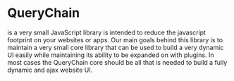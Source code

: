 # QueryChain
is a very small JavaScript library is intended to reduce the javascript footprint on your websites or apps. Our main goals behind this library is to maintain a very small core library that can be used to build a very dynamic UI easily while maintaining its ability to be expanded on with plugins. In most cases the QueryChain core should be all that is needed to build a fully dynamic and ajax website UI.
